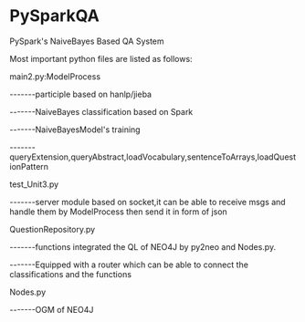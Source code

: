# PySparkQA
PySpark's NaiveBayes Based QA System


Most important python files are listed as follows:

main2.py:ModelProcess

-------participle based on hanlp/jieba

-------NaiveBayes classification based on Spark

-------NaiveBayesModel's training

-------queryExtension,queryAbstract,loadVocabulary,sentenceToArrays,loadQuestionPattern

test_Unit3.py

-------server module based on socket,it can be able to receive msgs and handle them by ModelProcess then send it in form of json

QuestionRepository.py

-------functions integrated the QL of NEO4J by py2neo and Nodes.py.

-------Equipped with a router which can be able to connect the classifications and the functions

Nodes.py

-------OGM of NEO4J 
